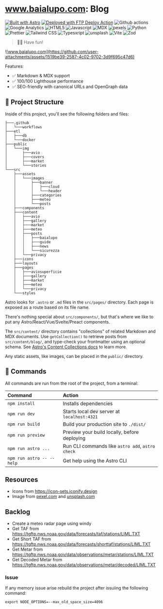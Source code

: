 # www.baialupo.com: Blog

[![Built with Astro](https://astro.badg.es/v2/built-with-astro/small.svg)](https://astro.build) [<img alt="Deployed with FTP Deploy Action" src="https://img.shields.io/badge/Deployed With-FTP DEPLOY ACTION-%3CCOLOR%3E?style=for-the-badge&color=0077b6">](https://github.com/SamKirkland/FTP-Deploy-Action) ![Github actions](https://img.shields.io/badge/Github%20Actions-282a2e?style=for-the-badge&logo=githubactions&logoColor=367cfe) ![Google Analytics](https://img.shields.io/badge/Google%20Analytics-E37400?style=for-the-badge&logo=google%20analytics&logoColor=white) ![HTML5](https://img.shields.io/badge/HTML5-E34F26?style=for-the-badge&logo=html5&logoColor=white) ![Javascript](https://img.shields.io/badge/JavaScript-323330?style=for-the-badge&logo=javascript&logoColor=F7DF1E) ![MDX](https://img.shields.io/badge/MDX-1B1F24?style=for-the-badge&logo=mdx&logoColor=white) ![pexels](https://img.shields.io/badge/Pexels-05A081?style=for-the-badge&logo=pexels&logoColor=white) ![Python](https://img.shields.io/badge/Python-FFD43B?style=for-the-badge&logo=python&logoColor=blue) ![Prettier](https://img.shields.io/badge/prettier-1A2C34?style=for-the-badge&logo=prettier&logoColor=F7BA3E) ![Tailwind CSS](https://img.shields.io/badge/Tailwind_CSS-38B2AC?style=for-the-badge&logo=tailwind-css&logoColor=white) ![Typesxript](https://img.shields.io/badge/TypeScript-007ACC?style=for-the-badge&logo=typescript&logoColor=white) ![unsplash](https://img.shields.io/badge/Unsplash-000000?style=for-the-badge&logo=Unsplash&logoColor=white) ![Vite](https://img.shields.io/badge/Vite-B73BFE?style=for-the-badge&logo=vite&logoColor=FFD62E) ![Zod](https://img.shields.io/badge/Zod-000000?style=for-the-badge&logo=zod&logoColor=3068B7)

> 🧑‍🚀 Have fun!

![www.baialupo.com](https://github.com/user-attachments/assets/1519be39-2587-4c02-9702-3d9f695c47d6)

Features:

- ✅ Markdown & MDX support
- ✅ 100/100 Lighthouse performance
- ✅ SEO-friendly with canonical URLs and OpenGraph data

## 🚀 Project Structure

Inside of this project, you'll see the following folders and files:

```text
├───.github
│   └───workflows
├───etl
│   ├───db
│   └───docker
├───public
│   └───img
│       ├───avio
│       ├───covers
│       ├───market
│       └───stories
└───src
    ├───assets
    │   └───images
    │       ├───banner
    │       │   ├───cloud
    │       │   └───header
    │       ├───categories
    │       ├───meteo
    │       └───posts
    ├───components
    ├───content
    │   ├───avio
    │   ├───gallery
    │   ├───market
    │   ├───meteo
    │   ├───posts
    │   │   ├───baialupo
    │   │   ├───guide
    │   │   ├───news
    │   │   └───sicurezza
    │   └───privacy
    ├───icons
    ├───layouts
    ├───pages
    │   ├───aviosuperficie
    │   ├───gallery
    │   ├───market
    │   ├───meteo
    │   └───privacy
    └───styles
```

Astro looks for `.astro` or `.md` files in the `src/pages/` directory. Each page is exposed as a route based on its file name.

There's nothing special about `src/components/`, but that's where we like to put any Astro/React/Vue/Svelte/Preact components.

The `src/content/` directory contains "collections" of related Markdown and MDX documents. Use `getCollection()` to retrieve posts from `src/content/blog/`, and type-check your frontmatter using an optional schema. See [Astro's Content Collections docs](https://docs.astro.build/en/guides/content-collections/) to learn more.

Any static assets, like images, can be placed in the `public/` directory.

## 🧞 Commands

All commands are run from the root of the project, from a terminal:

| Command                   | Action                                           |
| :------------------------ | :----------------------------------------------- |
| `npm install`             | Installs dependencies                            |
| `npm run dev`             | Starts local dev server at `localhost:4321`      |
| `npm run build`           | Build your production site to `./dist/`          |
| `npm run preview`         | Preview your build locally, before deploying     |
| `npm run astro ...`       | Run CLI commands like `astro add`, `astro check` |
| `npm run astro -- --help` | Get help using the Astro CLI                     |

## Resources

- Icons from https://icon-sets.iconify.design
- Image from [pexel.com](https://www.pexels.com/) and [unsplash.com](https://unsplash.com/)

## Backlog

- Create a meteo radar page using windy
- Get TAF from https://tgftp.nws.noaa.gov/data/forecasts/taf/stations/LIML.TXT
- Get Short TAF from https://tgftp.nws.noaa.gov/data/forecasts/shorttaf/stations/LIML.TXT
- Get Metar from https://tgftp.nws.noaa.gov/data/observations/metar/stations/LIML.TXT
- Get Decoded Metar from https://tgftp.nws.noaa.gov/data/observations/metar/decoded/LIML.TXT

### Issue

If any memory issue arise rebuild the project after issuiing the following command:

```
export NODE_OPTIONS=--max_old_space_size=4096
```
